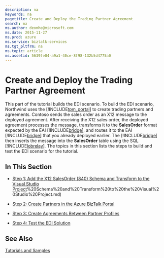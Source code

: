 ```yaml
---
description: na
keywords: na
pagetitle: Create and Deploy the Trading Partner Agreement
search: na
ms.author: deonhe@microsoft.com
ms.date: 2015-11-27
ms.prod: azure
ms.service: biztalk-services
ms.tgt_pltfrm: na
ms.topic: article
ms.assetid: 5639fe04-a9a1-40ce-8f98-132b5d4775a0
---
```

# Create and Deploy the Trading Partner Agreement
This part of the tutorial builds the EDI scenario. To build the EDI scenario, Northwind uses the [!INCLUDE[tpm_portal](/Token/tpm_portal_md.md)] to create trading partners and agreements. Contoso sends the sales order as an X12 message to the deployed agreement. After receiving the X12 sales order, the deployed agreement processes the message, transforms it to the **SalesOrder** format expected by the EAI [!INCLUDE[bridge](/Token/bridge_md.md)], and routes it to the EAI [!INCLUDE[bridge](/Token/bridge_md.md)] that you already deployed earlier. The [!INCLUDE[bridge](/Token/bridge_md.md)] then inserts the message into the **SalesOrder** table using the SQL [!INCLUDE[lobrelay](/Token/lobrelay_md.md)]. The topics in this section lists the steps to build and test the EDI scenario for the tutorial.

## In This Section

- [Step 1: Add the X12 SalesOrder &#40;840&#41; Schema and Transform to the Visual Studio Project](/Topic/Step_1__Add_the_X12_SalesOrder__840)%20Schema%20and%20Transform%20to%20the%20Visual%20Studio%20Project.md)

- [Step 2: Create Partners in the Azure BizTalk Portal](/Topic/Step_2__Create_Partners_in_the_Azure_BizTalk_Portal.md)

- [Step 3: Create Agreements Between Partner Profiles](/Topic/Step_3__Create_Agreements_Between_Partner_Profiles.md)

- [Step 4: Test the EDI Solution](/Topic/Step_4__Test_the_EDI_Solution.md)

## See Also
[Tutorials and Samples](/Topic/Tutorials_and_Samples.md)

